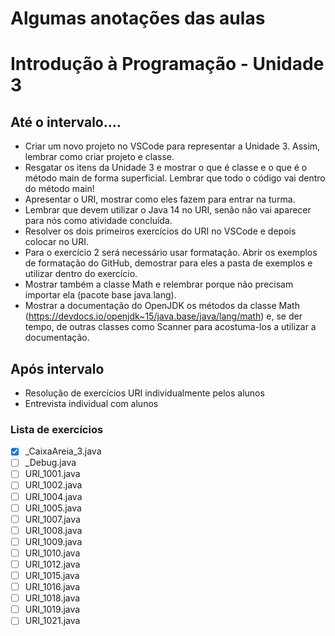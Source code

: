 # Algumas anotações das aulas

# Introdução à Programação - Unidade 3
## Até o intervalo....
- Criar um novo projeto no VSCode para representar a Unidade 3. Assim, lembrar como criar projeto e classe.
- Resgatar os itens da Unidade 3 e mostrar o que é classe e o que é o método main de forma superficial. Lembrar que todo o código vai dentro do método main!
- Apresentar o URI, mostrar como eles fazem para entrar na turma.
- Lembrar que devem utilizar o Java 14 no URI, senão não vai aparecer para nós como atividade concluída.
- Resolver os dois primeiros exercícios do URI no VSCode e depois colocar no URI.
- Para o exercício 2 será necessário usar formatação. Abrir os exemplos de formatação do GitHub, demostrar para eles a pasta de exemplos e utilizar dentro do exercício.
- Mostrar também a classe Math e relembrar porque não precisam importar ela (pacote base java.lang).
- Mostrar a documentação do OpenJDK os métodos da classe Math (https://devdocs.io/openjdk~15/java.base/java/lang/math) e, se der tempo, de outras classes como Scanner para acostuma-los a utilizar a documentação.


## Após intervalo
- Resolução de exercícios URI individualmente pelos alunos
- Entrevista individual com alunos

### Lista de exercícios
- [x] _CaixaAreia_3.java
- [ ] _Debug.java
- [ ] URI_1001.java
- [ ] URI_1002.java
- [ ] URI_1004.java
- [ ] URI_1005.java
- [ ] URI_1007.java
- [ ] URI_1008.java
- [ ] URI_1009.java
- [ ] URI_1010.java
- [ ] URI_1012.java
- [ ] URI_1015.java
- [ ] URI_1016.java
- [ ] URI_1018.java
- [ ] URI_1019.java
- [ ] URI_1021.java
